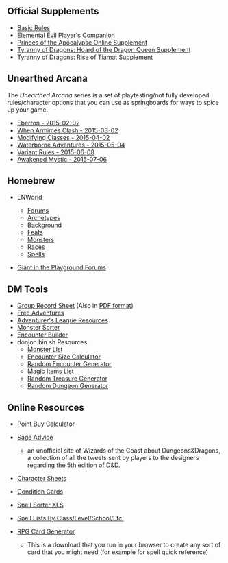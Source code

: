 Official Supplements
--------------------

-	[Basic Rules](http://dnd.wizards.com/articles/features/basicrules)  
-	[Elemental Evil Player's Companion](http://media.wizards.com/2015/downloads/dnd/EE_PlayersCompanion.pdf)
-	[Princes of the Apocalypse Online Supplement](http://media.wizards.com/2015/downloads/dnd/PrincesApocalypse_AdvSupplementv1.0_PrinterFriendly.pdf)  
-	[Tyranny of Dragons: Hoard of the Dragon Queen Supplement](http://media.wizards.com/2014/downloads/dnd/HoardDragonQueen_Supplement1_PF.pdf)  
-	[Tyranny of Dragons: Rise of Tiamat Supplement](http://media.wizards.com/2014/downloads/dnd/RiseTiamatSupplementv0.2_Printer.pdf)  

Unearthed Arcana
----------------

The *Unearthed Arcana* series is a set of playtesting/not fully developed rules/character options that you can use as springboards for ways to spice up your game.  
- [Eberron - 2015-02-02](http://media.wizards.com/2015/downloads/dnd/UA_Eberron_v1.1.pdf)  
- [When Armimes Clash - 2015-03-02](http://media.wizards.com/2015/downloads/dnd/UA_Battlesystem.pdf)  
- [Modifying Classes - 2015-04-02](http://media.wizards.com/2015/downloads/dnd/UA3_ClassDesignVariants.pdf)  
- [Waterborne Adventures - 2015-05-04](http://media.wizards.com/2015/downloads/dnd/UA_Waterborne_v3.pdf)  
- [Variant Rules - 2015-06-08](http://media.wizards.com/2015/downloads/dnd/UA5_VariantRules.pdf)  
- [Awakened Mystic - 2015-07-06](http://dnd.wizards.com/sites/default/files/media/upload/articles/Psionics.pdf)

Homebrew
--------

-	ENWorld

	-	[Forums](http://www.enworld.org/forum/forumdisplay.php?7-D-amp-D-House-Rules-Homebrews-amp-Conversion-Library&prefixid=dndnext)  
	-	[Archetypes](http://www.enworld.org/forum/5earchetypes/browsecategory.php?c=1)
	-	[Background](http://www.enworld.org/forum/5ebackgrounds/browsecategory.php?c=1)
	-	[Feats](http://www.enworld.org/forum/5emonsters/browsecategory.php?c=1)
	-	[Monsters](http://www.enworld.org/forum/5emonsters/browsecategory.php?c=1)
	-	[Races](http://www.enworld.org/forum/5eraces/browsecategory.php?c=1)
	-	[Spells](http://www.enworld.org/forum/5espells/browsecategory.php?c=1)

-	[Giant in the Playground Forums](http://www.giantitp.com/forums/forumdisplay.php?15-Homebrew-Design&prefixid=DD_5e_Next)

DM Tools
--------

-	[Group Record Sheet](grecord.docx) (Also in [PDF format](grecord.pdf)\)
-	[Free Adventures](http://www.enworld.org/forum/rpgdownloads.php?categoryid=38)
-	[Adventurer's League Resources](http://dnd.wizards.com/articles/events/adventurers-league-resources)
-	[Monster Sorter](Aris-5e-Monster-Sorter.xlsx)
-	[Encounter Builder](http://kobold.club/fight/#/encounter-builder)
-	donjon.bin.sh Resources
	-	[Monster List](http://donjon.bin.sh/5e/monsters/)  
	-	[Encounter Size Calculator](http://donjon.bin.sh/5e/calc/enc_size.html)  
	-	[Random Encounter Generator](http://donjon.bin.sh/5e/random/#encounter)
	-	[Magic Items List](http://donjon.bin.sh/5e/magic_items/)  
	-	[Random Treasure Generator](http://donjon.bin.sh/5e/random/#treasure)
	-	[Random Dungeon Generator](http://donjon.bin.sh/5e/dungeon/)  

Online Resources
----------------

-	[Point Buy Calculator](http://1d8.blogspot.com/2014/04/point-buy-calculator-for-d-next-5e.html)  
-	[Sage Advice](http://www.sageadvice.eu/)

	-	an unofficial site of Wizards of the Coast about Dungeons&Dragons, a collection of all the tweets sent by players to the designers regarding the 5th edition of D&D.  

-	[Character Sheets](http://media.wizards.com/downloads/dnd/CHARACTERSHEETS.ZIP)

-	[Condition Cards](Conditions%206up.pdf)

-	[Spell Sorter XLS](Aris-5E-Spell-Sorter.xlsx)

-	[Spell Lists By Class/Level/School/Etc.](http://donjon.bin.sh/5e/spells/)

-	[RPG Card Generator](http://crobi.github.io/rpg-cards/)

	-	This is a download that you run in your browser to create any sort of card that you might need (for example for spell quick reference)
